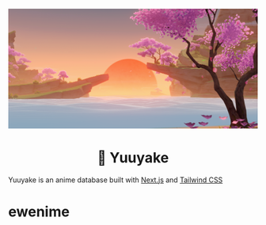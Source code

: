 ![Header](./public/images/bg.png)

<h1 align="center">🌇 Yuuyake</h1>

Yuuyake is an anime database built with [Next.js](https://nextjs.org/) and [Tailwind CSS](https://tailwindcss.com/)
# ewenime
